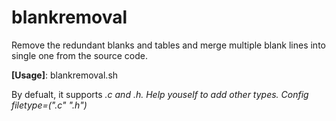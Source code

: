 # blankremoval
Remove the redundant blanks and tables and merge multiple blank lines into single one from the source code.

**[Usage]**: blankremoval.sh <Path>

By defualt, it supports *.c and *.h. Help youself to add other types.
*Config*
*filetype=("*.c" "*.h")*